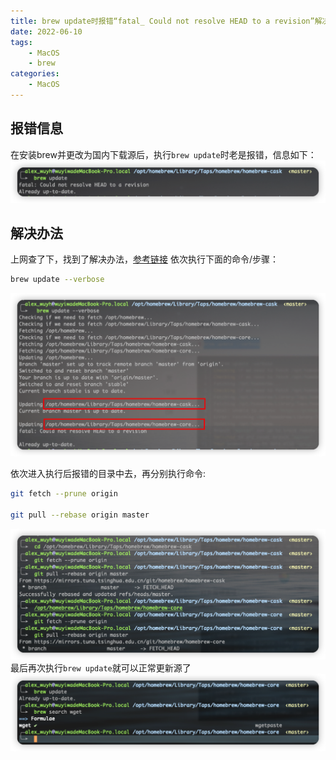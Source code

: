 ```yaml
---
title: brew update时报错“fatal_ Could not resolve HEAD to a revision”解决
date: 2022-06-10
tags:
    - MacOS
    - brew
categories:
    - MacOS
---
```


## 报错信息
在安装brew并更改为国内下载源后，执行`brew update`时老是报错，信息如下：
![image.png](https://raw.githubusercontent.com/AlexWuYh/Pic-Host/master/photo/image%20(4).png)
## 解决办法
上网查了下，找到了解决办法，[参考链接](https://www.jianshu.com/p/b2de788c3c6d)
依次执行下面的命令/步骤：
```bash
brew update --verbose
```
![image.png](https://raw.githubusercontent.com/AlexWuYh/Pic-Host/master/photo/image%20(5).png)

依次进入执行后报错的目录中去，再分别执行命令:
```bash
git fetch --prune origin

git pull --rebase origin master
```
![image.png](https://raw.githubusercontent.com/AlexWuYh/Pic-Host/master/photo/image%20(6).png)
最后再次执行`brew update`就可以正常更新源了
![image.png](https://raw.githubusercontent.com/AlexWuYh/Pic-Host/master/photo/image%20(7).png)

